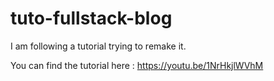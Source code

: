 # tuto-fullstack-blog

I am following a tutorial trying to remake it. 

You can find the tutorial here : https://youtu.be/1NrHkjlWVhM
